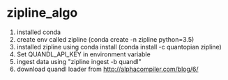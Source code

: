 # zipline_algo

1. installed conda
2. create env called zipline (conda create -n zipline python=3.5)
3. installed zipline using conda install (conda install -c quantopian zipline)
4. Set QUANDL_API_KEY in environment variable
5. ingest data using "zipline ingest -b quandl"
6. download quandl loader from http://alphacompiler.com/blog/6/
